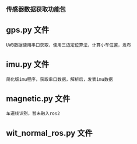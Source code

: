 ### 传感器数据获取功能包

## gps.py 文件
    UWB数据使用串口获取，使用三边定位算法，计算小车位置，发布

## imu.py 文件
    简化版imu程序，获取串口数据，解析后，发表imu数据

## magnetic.py 文件
    车道线识别，暂未融入ros2    

## wit_normal_ros.py 文件